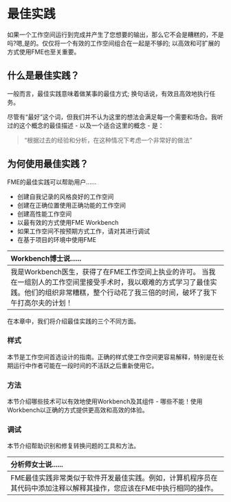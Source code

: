# 最佳实践

如果一个工作空间运行到完成并产生了您想要的输出，那么它不会是糟糕的，不是吗?嗯,是的。仅仅将一个有效的工作空间组合在一起是不够的; 以高效和可扩展的方式使用FME也至关重要。

## 什么是最佳实践？

一般而言，最佳实践意味着做某事的最佳方式; 换句话说，有效且高效地执行任务。

尽管有“最好”这个词，但我们并不认为这里的想法会满足每一个需要和场合。我听过的这个概念的最佳描述 - 以及一个适合这里的概念 - 是：

> “根据过去的经验和分析，在这种情况下考虑一个非常好的做法”

## 为何使用最佳实践？

FME的最佳实践可以帮助用户......

* 创建自我记录的风格良好的工作空间
* 创建在正确位置使用正确功能的工作空间
* 创建高性能工作空间
* 以最有效的方式使用FME Workbench
* 如果工作空间不按预期方式工作，请对其进行调试
* 在基于项目的环境中使用FME

|  Workbench博士说...... |
| :--- |
|  我是Workbench医生，获得了在FME工作空间上执业的许可。  当我在一组别人的工作空间里接受手术时，我以艰难的方式学习了最佳实践。他们的组织非常糟糕，整个行动花了我三倍的时间，破坏了我下午打高尔夫的计划！ |

在本章中，我们将介绍最佳实践的三个不同方面。

### 样式

本节是工作空间首选设计的指南。正确的样式使工作空间更容易解释，特别是在长期运行中作者可能在一段时间的不活跃之后重新使用它。

### 方法

本节介绍哪些技术可以有效地使用Workbench及其组件 - 哪些不能！使用Workbench以正确的方式提供更高效和高效的体验。

### 调试

本节介绍帮助识别和修复转换问题的工具和方法。

|  分析师女士说...... |
| :--- |
|  FME最佳实践非常类似于软件开发最佳实践。例如，计算机程序员在其代码中添加注释以解释其操作，您应该在FME中执行相同的操作。 |

